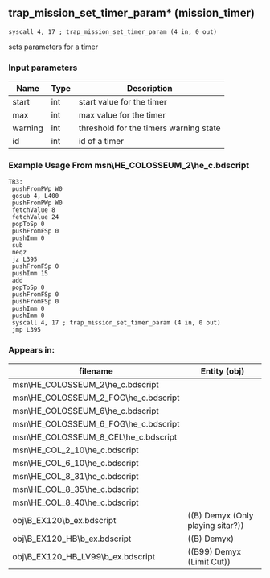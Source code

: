 ## trap_mission_set_timer_param* (mission_timer)

`syscall 4, 17 ; trap_mission_set_timer_param (4 in, 0 out)`

sets parameters for a timer

### Input parameters
| Name | Type | Description
|------|------|------------
| start   | int   | start value for the timer
| max   | int   | max value for the timer
| warning   | int   | threshold for the timers warning state
| id   | int   | id of a timer


### Example Usage From msn\HE_COLOSSEUM_2\he_c.bdscript
```plaintext
TR3:
 pushFromPWp W0
 gosub 4, L400
 pushFromPWp W0
 fetchValue 8
 fetchValue 24
 popToSp 0
 pushFromFSp 0
 pushImm 0
 sub 
 neqz 
 jz L395
 pushFromFSp 0
 pushImm 15
 add 
 popToSp 0
 pushFromFSp 0
 pushFromFSp 0
 pushImm 0
 pushImm 0
 syscall 4, 17 ; trap_mission_set_timer_param (4 in, 0 out)
 jmp L395
```


### Appears in:
| filename | Entity (obj)
|----------|-------------
| msn\HE_COLOSSEUM_2\he_c.bdscript       |           
| msn\HE_COLOSSEUM_2_FOG\he_c.bdscript       |           
| msn\HE_COLOSSEUM_6\he_c.bdscript       |           
| msn\HE_COLOSSEUM_6_FOG\he_c.bdscript       |           
| msn\HE_COLOSSEUM_8_CEL\he_c.bdscript       |           
| msn\HE_COL_2_10\he_c.bdscript       |           
| msn\HE_COL_6_10\he_c.bdscript       |           
| msn\HE_COL_8_31\he_c.bdscript       |           
| msn\HE_COL_8_35\he_c.bdscript       |           
| msn\HE_COL_8_40\he_c.bdscript       |           
| obj\B_EX120\b_ex.bdscript       | ((B) Demyx (Only playing sitar?))          
| obj\B_EX120_HB\b_ex.bdscript       | ((B) Demyx)          
| obj\B_EX120_HB_LV99\b_ex.bdscript       | ((B99) Demyx (Limit Cut))          




